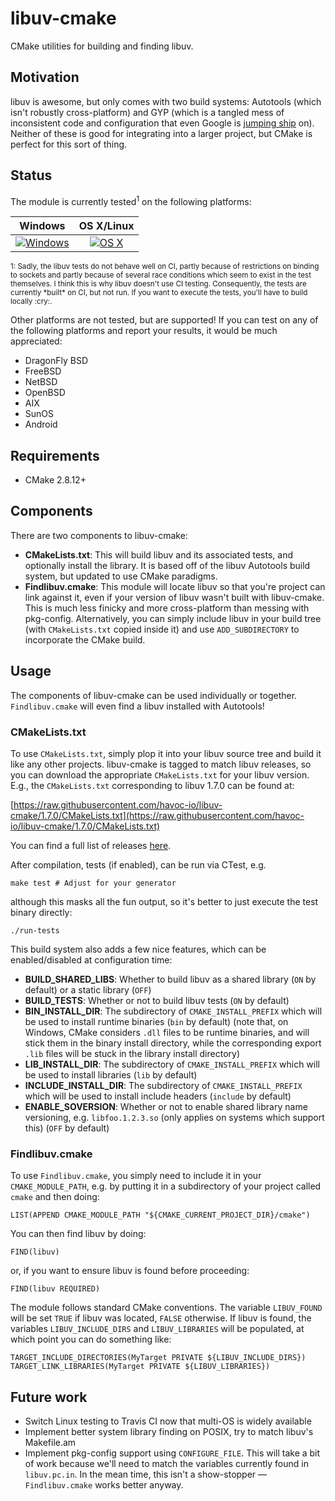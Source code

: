 # libuv-cmake

CMake utilities for building and finding libuv.


## Motivation

libuv is awesome, but only comes with two build systems: Autotools (which isn't
robustly cross-platform) and GYP (which is a tangled mess of inconsistent code
and configuration that even Google is
[jumping ship](http://permalink.gmane.org/gmane.comp.web.blink.devel/11098) on).
Neither of these is good for integrating into a larger project, but CMake is
perfect for this sort of thing.

## Status

The module is currently tested<sup>1</sup> on the following platforms:

| Windows                           | OS X/Linux                             |
| :-------------------------------: | :------------------------------------: |
| [![Windows][win-badge]][win-link] | [![OS X][osx-lin-badge]][osx-lin-link] |

[win-badge]: https://ci.appveyor.com/api/projects/status/1v265vkb5edd2r75/branch/master?svg=true "AppVeyor build status"
[win-link]:  https://ci.appveyor.com/project/havoc-io/libuv-cmake/branch/master "AppVeyor build status"
[osx-lin-badge]: https://travis-ci.org/havoc-io/libuv-cmake.svg?branch=master "Travis CI build status"
[osx-lin-link]:  https://travis-ci.org/havoc-io/libuv-cmake "Travis CI build status"

<sup>
1: Sadly, the libuv tests do not behave well on CI, partly because of
restrictions on binding to sockets and partly because of several race conditions
which seem to exist in the test themselves.  I think this is why libuv doesn't
use CI testing.  Consequently, the tests are currently *built* on CI, but not
run.  If you want to execute the tests, you'll have to build locally :cry:.
</sup>

Other platforms are not tested, but are supported!  If you can test on any of
the following platforms and report your results, it would be much appreciated:

- DragonFly BSD
- FreeBSD
- NetBSD
- OpenBSD
- AIX
- SunOS
- Android


## Requirements

- CMake 2.8.12+


## Components

There are two components to libuv-cmake:

- **CMakeLists.txt**: This will build libuv and its associated tests, and
  optionally install the library.  It is based off of the libuv Autotools build
  system, but updated to use CMake paradigms.
- **Findlibuv.cmake**: This module will locate libuv so that you're project can
  link against it, even if your version of libuv wasn't built with libuv-cmake.
  This is much less finicky and more cross-platform than messing with
  pkg-config.  Alternatively, you can simply include libuv in your build tree
  (with `CMakeLists.txt` copied inside it) and use `ADD_SUBDIRECTORY` to
  incorporate the CMake build.


## Usage

The components of libuv-cmake can be used individually or together.
`Findlibuv.cmake` will even find a libuv installed with Autotools!


### **CMakeLists.txt**

To use `CMakeLists.txt`, simply plop it into your libuv source tree and build it
like any other projects.  libuv-cmake is tagged to match libuv releases, so you
can download the appropriate `CMakeLists.txt` for your libuv version.  E.g., the
`CMakeLists.txt` corresponding to libuv 1.7.0 can be found at:

[https://raw.githubusercontent.com/havoc-io/libuv-cmake/1.7.0/CMakeLists.txt](https://raw.githubusercontent.com/havoc-io/libuv-cmake/1.7.0/CMakeLists.txt)

You can find a full list of releases
[here](https://github.com/havoc-io/libuv-cmake/releases).

After compilation, tests (if enabled), can be run via CTest, e.g.

    make test # Adjust for your generator

although this masks all the fun output, so it's better to just execute the test
binary directly:

    ./run-tests

This build system also adds a few nice features, which can be enabled/disabled
at configuration time:

- **BUILD_SHARED_LIBS**: Whether to build libuv as a shared library (`ON` by
  default) or a static library (`OFF`)
- **BUILD_TESTS**: Whether or not to build libuv tests (`ON` by default)
- **BIN_INSTALL_DIR**: The subdirectory of `CMAKE_INSTALL_PREFIX` which will be
  used to install runtime binaries (`bin` by default) (note that, on Windows,
  CMake considers `.dll` files to be runtime binaries, and will stick them in
  the binary install directory, while the corresponding export `.lib` files will
  be stuck in the library install directory)
- **LIB_INSTALL_DIR**: The subdirectory of `CMAKE_INSTALL_PREFIX` which will be
  used to install libraries (`lib` by default)
- **INCLUDE_INSTALL_DIR**: The subdirectory of `CMAKE_INSTALL_PREFIX` which will
  be used to install include headers (`include` by default)
- **ENABLE_SOVERSION**: Whether or not to enable shared library name versioning,
  e.g. `libfoo.1.2.3.so` (only applies on systems which support this) (`OFF` by
  default)


### **Findlibuv.cmake**

To use `Findlibuv.cmake`, you simply need to include it in your
`CMAKE_MODULE_PATH`, e.g. by putting it in a subdirectory of your project called
`cmake` and then doing:

    LIST(APPEND CMAKE_MODULE_PATH "${CMAKE_CURRENT_PROJECT_DIR}/cmake")

You can then find libuv by doing:

    FIND(libuv)

or, if you want to ensure libuv is found before proceeding:

    FIND(libuv REQUIRED)

The module follows standard CMake conventions.  The variable `LIBUV_FOUND` will
be set `TRUE` if libuv was located, `FALSE` otherwise.  If libuv is found, the
variables `LIBUV_INCLUDE_DIRS` and `LIBUV_LIBRARIES` will be populated, at which
point you can do something like:

    TARGET_INCLUDE_DIRECTORIES(MyTarget PRIVATE ${LIBUV_INCLUDE_DIRS})
    TARGET_LINK_LIBRARIES(MyTarget PRIVATE ${LIBUV_LIBRARIES})


## Future work

- Switch Linux testing to Travis CI now that multi-OS is widely available
- Implement better system library finding on POSIX, try to match libuv's
  Makefile.am
- Implement pkg-config support using `CONFIGURE_FILE`.  This will take a bit of
  work because we'll need to match the variables currently found in
  `libuv.pc.in`.  In the mean time, this isn't a show-stopper —
  `Findlibuv.cmake` works better anyway.
